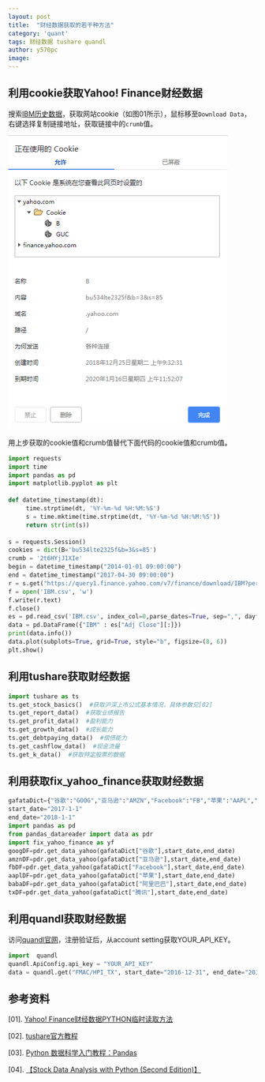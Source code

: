 ```yaml
---
layout: post
title:  "财经数据获取的若干种方法"
category: 'quant'
tags: 财经数据 tushare quandl
author: y570pc
image: 
---
```


## 利用cookie获取Yahoo! Finance财经数据

搜索[IBM历史数据](https://finance.yahoo.com/quote/IBM/history?p=IBM)，获取网站cookie（如图01所示），鼠标移至`Download Data`，右键选择复制链接地址，获取链接中的`crumb`值。

![01](../img/2019-01-16-06.png)

用上步获取的cookie值和crumb值替代下面代码的cookie值和crumb值。

```python
import requests
import time
import pandas as pd
import matplotlib.pyplot as plt

def datetime_timestamp(dt):
     time.strptime(dt, '%Y-%m-%d %H:%M:%S')
     s = time.mktime(time.strptime(dt, '%Y-%m-%d %H:%M:%S'))
     return str(int(s))

s = requests.Session()
cookies = dict(B='bu534lte2325f&b=3&s=85')
crumb = '2t6HYjJ1XIe'
begin = datetime_timestamp("2014-01-01 09:00:00")
end = datetime_timestamp("2017-04-30 09:00:00")
r = s.get("https://query1.finance.yahoo.com/v7/finance/download/IBM?period1="+begin+"&period2="+end+"&interval=1d&events=history&crumb="+crumb,cookies=cookies,verify=False)
f = open('IBM.csv', 'w')
f.write(r.text)
f.close()    
es = pd.read_csv('IBM.csv', index_col=0,parse_dates=True, sep=",", dayfirst=True)
data = pd.DataFrame({"IBM" : es["Adj Close"][:]}) 
print(data.info())
data.plot(subplots=True, grid=True, style="b", figsize=(8, 6))
plt.show()
```

## 利用tushare获取财经数据

```python
import tushare as ts
ts.get_stock_basics()  #获取沪深上市公式基本情况，具体参数见[02]
ts.get_report_data()  #获取业绩报告
ts.get_profit_data()  #盈利能力
ts.get_growth_data()  #成长能力
ts.get_debtpaying_data()  #偿债能力
ts.get_cashflow_data()  #现金流量
ts.get_k_data()  #获取特定股票的数据
```

## 利用获取fix_yahoo_finance获取财经数据

```python
gafataDict={"谷歌":"GOOG","亚马逊":"AMZN","Facebook":"FB","苹果":"AAPL","阿里巴巴":"BABA","腾讯":"0700.hk"}
start_date="2017-1-1"
end_date="2018-1-1"
import pandas as pd
from pandas_datareader import data as pdr
import fix_yahoo_finance as yf 
googDF=pdr.get_data_yahoo(gafataDict["谷歌"],start_date,end_date)
amznDF=pdr.get_data_yahoo(gafataDict["亚马逊"],start_date,end_date)
fbDF=pdr.get_data_yahoo(gafataDict["Facebook"],start_date,end_date)
aaplDF=pdr.get_data_yahoo(gafataDict["苹果"],start_date,end_date)
babaDF=pdr.get_data_yahoo(gafataDict["阿里巴巴"],start_date,end_date)
txDF=pdr.get_data_yahoo(gafataDict["腾讯"],start_date,end_date)
```

## 利用quandl获取财经数据

访问[quandl官网](https://www.quandl.com)，注册验证后，从account setting获取YOUR_API_KEY。
```python
import  quandl
quandl.ApiConfig.api_key = "YOUR_API_KEY"
data = quandl.get("FMAC/HPI_TX", start_date="2016-12-31", end_date="2018-12-31")
```

## 参考资料

[01]. [Yahoo! Finance财经数据PYTHON临时读取方法](https://www.jianshu.com/p/85d563d326a9)

[02]. [tushare官方教程](http://tushare.org/trading.html)

[03]. [Python 数据科学入门教程：Pandas](https://www.jianshu.com/p/d9774cf1fea5)

[04]. [【Stock Data Analysis with Python (Second Edition)】](https://ntguardian.wordpress.com/2018/07/17/stock-data-analysis-python-v2/)